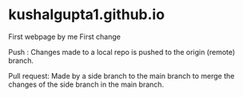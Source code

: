 # kushalgupta1.github.io
First webpage by me
First change

Push : Changes made to a local repo is pushed to the origin (remote) branch.

Pull request: Made by a side branch to the main branch to merge the changes of the side branch in the main branch.

